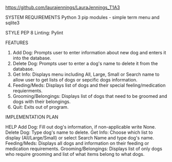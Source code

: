https://github.com/laurajennings/LauraJennings_T1A3

SYSTEM REQUIREMENTS
Python 3
pip modules - simple term menu and sqlite3

STYLE
PEP 8 
Linting: Pylint

FEATURES
1. Add Dog:
Prompts user to enter information about new dog and enters it into the database.
2. Delete Dog:
Prompts user to enter a dog's name to delete it from the database.
3. Get Info:
Displays menu including All, Large, Small or Search name to allow user to get lists of dogs or sepcific dogs information.
4. Feeding/Meds:
Displays list of dogs and their special feeling/medication requierments.
5. Grooming/Belongings:
Displays list of dogs that need to be groomed and dogs with their belongings. 
6. Quit:
Exits out of program. 

IMPLEMENTATION PLAN


HELP
Add Dog:
Fill out dog's information, if non-applicable write None.
Delete Dog:
Type dog's name to delete.
Get Info:
Choose which list to display (All/Large/Small) or select Search Name and type dog's name.
Feeding/Meds:
Displays all dogs and information on their feeding or medication requirements.
Grooming/Belongings:
Displays list of only dogs who require grooming and list of what items belong to what dogs.